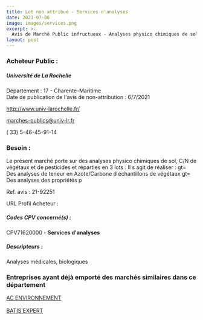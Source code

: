 ```yaml
---
title: Lot non attribué - Services d'analyses
date: 2021-07-06
image: images/services.png
excerpt: >-
  Avis de Marché Public infructueux - Analyses physico chimiques de sol, C/N de végétaux et de pesticides
layout: post
---
```


### Acheteur Public :
##### Université de La Rochelle
Département : 17 - Charente-Maritime<br/>
Date de publication de l'avis de non-attribution : 6/7/2021


http://www.univ-larochelle.fr/

marches-publics@univ-lr.fr

( 33) 5-46-45-91-14
### Besoin :

Le présent marché porte sur des analyses physico chimiques de sol, C/N de végétaux et de pesticides et réparties en 3 lots : Il s agit de réaliser : gt= Des analyses de teneur en Azote/Carbone d échantillons de végétaux gt= Des analyses des propriétés p

Ref. avis : 21-92251

URL Profil Acheteur : 

##### Codes CPV concerné(s) :
CPV71620000 - **Services d'analyses** <br/>

##### Descripteurs :
Analyses médicales, biologiques <br/>

### Entreprises ayant déjà emporté des marchés similaires dans ce département
<a href="/entreprise-561/siren-441355914">AC ENVIRONNEMENT</a><br/><br/>
<a href="/entreprise-561/siren-442890190">BATIS'EXPERT</a><br/><br/>
